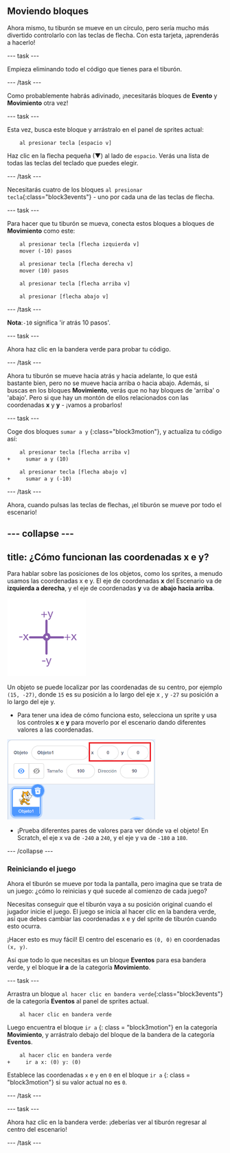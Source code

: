 ## Moviendo bloques

Ahora mismo, tu tiburón se mueve en un círculo, pero sería mucho más divertido controlarlo con las teclas de flecha. Con esta tarjeta, ¡aprenderás a hacerlo!

\--- task \---

Empieza eliminando todo el código que tienes para el tiburón.

\--- /task \---

Como probablemente habrás adivinado, ¡necesitarás bloques de **Evento** y **Movimiento** otra vez!

\--- task \---

Esta vez, busca este bloque y arrástralo en el panel de sprites actual:

```blocks3
    al presionar tecla [espacio v]
```

Haz clic en la flecha pequeña (▼) al lado de `espacio`. Verás una lista de todas las teclas del teclado que puedes elegir.

\--- /task \---

Necesitarás cuatro de los bloques `al presionar tecla`{:class="block3events"} - uno por cada una de las teclas de flecha.

\--- task \---

Para hacer que tu tiburón se mueva, conecta estos bloques a bloques de **Movimiento** como este:

```blocks3
    al presionar tecla [flecha izquierda v]
    mover (-10) pasos
```

```blocks3
    al presionar tecla [flecha derecha v]
    mover (10) pasos
```

```blocks3
    al presionar tecla [flecha arriba v]
```

```blocks3
    al presionar [flecha abajo v]
```

\--- /task \---

**Nota**:`-10` significa 'ir atrás 10 pasos'.

\--- task \---

Ahora haz clic en la bandera verde para probar tu código.

\--- /task \---

Ahora tu tiburón se mueve hacia atrás y hacia adelante, lo que está bastante bien, pero no se mueve hacia arriba o hacia abajo. Además, si buscas en los bloques **Movimiento**, verás que no hay bloques de 'arriba' o 'abajo'. Pero si que hay un montón de ellos relacionados con las coordenadas **x** y **y** - ¡vamos a probarlos!

\--- task \---

Coge dos bloques `sumar a y` {:class="block3motion"}, y actualiza tu código así:

```blocks3
    al presionar tecla [flecha arriba v]
+     sumar a y (10)
```

```blocks3
    al presionar tecla [flecha abajo v]
+     sumar a y (-10)
```

\--- /task \---

Ahora, cuando pulsas las teclas de flechas, ¡el tiburón se mueve por todo el escenario!

## \--- collapse \---

## title: ¿Cómo funcionan las coordenadas x e y?

Para hablar sobre las posiciones de los objetos, como los sprites, a menudo usamos las coordenadas x e y. El eje de coordenadas **x** del Escenario va de **izquierda a derecha**, y el eje de coordenadas **y** va de **abajo hacia arriba**.

![](images/moving3.png)

Un objeto se puede localizar por las coordenadas de su centro, por ejemplo `(15, -27)`, donde `15` es su posición a lo largo del eje x , y `-27` su posición a lo largo del eje y.

+ Para tener una idea de cómo funciona esto, selecciona un sprite y usa los controles **x** e **y** para moverlo por el escenario dando diferentes valores a las coordenadas.

![](images/xycoords.png)

+ ¡Prueba diferentes pares de valores para ver dónde va el objeto! En Scratch, el eje x va de `-240` a `240`, y el eje y va de `-180` a `180`.

\--- /collapse \---

### Reiniciando el juego

Ahora el tiburón se mueve por toda la pantalla, pero imagina que se trata de un juego: ¿cómo lo reinicias y qué sucede al comienzo de cada juego?

Necesitas conseguir que el tiburón vaya a su posición original cuando el jugador inicie el juego. El juego se inicia al hacer clic en la bandera verde, así que debes cambiar las coordenadas x e y del sprite de tiburón cuando esto ocurra.

¡Hacer esto es muy fácil! El centro del escenario es `(0, 0)` en coordenadas `(x, y)`.

Así que todo lo que necesitas es un bloque **Eventos** para esa bandera verde, y el bloque **ir a** de la categoría **Movimiento**.

\--- task \---

Arrastra un bloque `al hacer clic en bandera verde`{:class="block3events"} de la categoría **Eventos** al panel de sprites actual.

```blocks3
    al hacer clic en bandera verde
```

Luego encuentra el bloque `ir a` {: class = "block3motion"} en la categoría **Movimiento**, y arrástralo debajo del bloque de la bandera de la categoría **Eventos**.

```blocks3
    al hacer clic en bandera verde
+     ir a x: (0) y: (0)
```

Establece las coordenadas `x` e `y` en `0` en el bloque `ir a` {: class = "block3motion"} si su valor actual no es `0`.

\--- /task \---

\--- task \---

Ahora haz clic en la bandera verde: ¡deberías ver al tiburón regresar al centro del escenario!

\--- /task \---
